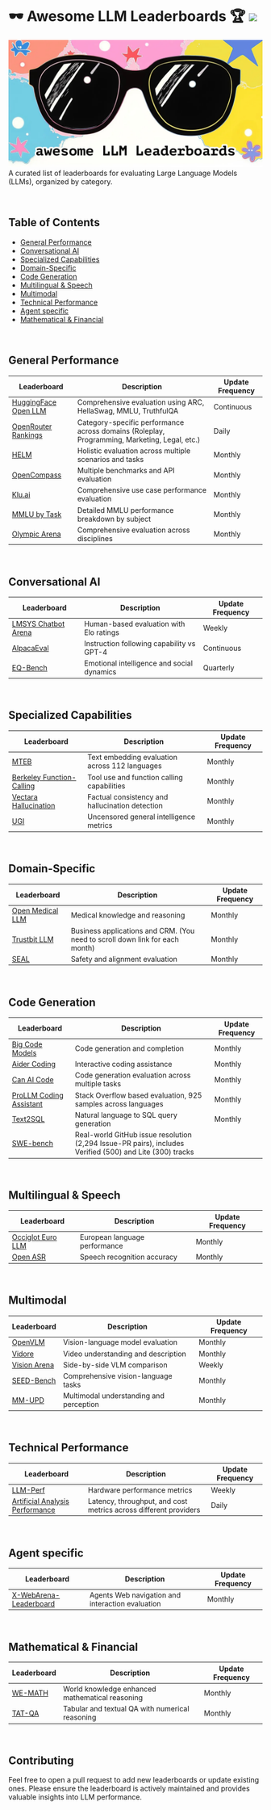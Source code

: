 #  🕶️ Awesome LLM Leaderboards 🏆 <a href="https://awesome.re"><img src="https://awesome.re/badge.svg"/></a>
![Awesome LLM Leaderboards](awesome-llm-leaderboards.jpg)
A curated list of leaderboards for evaluating Large Language Models (LLMs), organized by category.

<br>

## Table of Contents
- [General Performance](#general-performance)
- [Conversational AI](#conversational-ai)
- [Specialized Capabilities](#specialized-capabilities)
- [Domain-Specific](#domain-specific)
- [Code Generation](#code-generation)
- [Multilingual & Speech](#multilingual--speech)
- [Multimodal](#multimodal)
- [Technical Performance](#technical-performance)
- [Agent specific](#agent-specific)
- [Mathematical & Financial](#mathematical--financial)

<br>

## General Performance

| Leaderboard | Description | Update Frequency |
|-------------|-------------|------------------|
| [HuggingFace Open LLM](https://huggingface.co/spaces/HuggingFaceH4/open_llm_leaderboard) | Comprehensive evaluation using ARC, HellaSwag, MMLU, TruthfulQA | Continuous |
| [OpenRouter Rankings](https://openrouter.ai/rankings) | Category-specific performance across domains (Roleplay, Programming, Marketing, Legal, etc.) | Daily |
| [HELM](https://crfm.stanford.edu/helm) | Holistic evaluation across multiple scenarios and tasks | Monthly |
| [OpenCompass](https://opencompass.org.cn/home) | Multiple benchmarks and API evaluation | Monthly |
| [Klu.ai](https://klu.ai/llm-leaderboard) | Comprehensive use case performance evaluation | Monthly |
| [MMLU by Task](https://huggingface.co/spaces/CoreyMorris/MMLU-by-task-Leaderboard) | Detailed MMLU performance breakdown by subject | Monthly |
| [Olympic Arena](https://gair-nlp.github.io/OlympicArena/) | Comprehensive evaluation across disciplines | Monthly |

<br>

## Conversational AI

| Leaderboard | Description | Update Frequency |
|-------------|-------------|------------------|
| [LMSYS Chatbot Arena](https://chat.lmsys.org) | Human-based evaluation with Elo ratings | Weekly |
| [AlpacaEval](https://tatsu-lab.github.io/alpaca_eval) | Instruction following capability vs GPT-4 | Continuous |
| [EQ-Bench](https://eqbench.com) | Emotional intelligence and social dynamics | Quarterly |

<br>

## Specialized Capabilities

| Leaderboard | Description | Update Frequency |
|-------------|-------------|------------------|
| [MTEB](https://huggingface.co/spaces/mteb/leaderboard) | Text embedding evaluation across 112 languages | Monthly |
| [Berkeley Function-Calling](https://gorilla.cs.berkeley.edu/leaderboard) | Tool use and function calling capabilities | Monthly |
| [Vectara Hallucination](https://github.com/vectara/hallucination-leaderboard) | Factual consistency and hallucination detection | Monthly |
| [UGI](https://huggingface.co/spaces/DontPlanToEnd/UGI-Leaderboard) | Uncensored general intelligence metrics | Monthly |

<br>

## Domain-Specific

| Leaderboard | Description | Update Frequency |
|-------------|-------------|------------------|
| [Open Medical LLM](https://huggingface.co/spaces/openlifescienceai/open_medical_llm_leaderboard) | Medical knowledge and reasoning | Monthly |
| [Trustbit LLM](https://trustbit.tech/llm-benchmarks) | Business applications and CRM. (You need to scroll down link for each month) | Monthly |
| [SEAL](https://scale.com/leaderboard) | Safety and alignment evaluation | Monthly |

<br>

## Code Generation

| Leaderboard | Description | Update Frequency |
|-------------|-------------|------------------|
| [Big Code Models](https://huggingface.co/spaces/bigcode/bigcode-models-leaderboard) | Code generation and completion | Monthly |
| [Aider Coding](https://aider.chat/leaderboard) | Interactive coding assistance | Monthly |
| [Can AI Code](https://huggingface.co/spaces/mike-ravkine/can-ai-code-results) | Code generation evaluation across multiple tasks | Monthly |
| [ProLLM Coding Assistant](https://prollm.toqan.ai/leaderboard/coding-assistant) | Stack Overflow based evaluation, 925 samples across languages | Monthly |
| [Text2SQL](https://openlm.ai/text2sql-leaderboard/) | Natural language to SQL query generation | Monthly |
| [SWE-bench](https://www.swebench.com/) | Real-world GitHub issue resolution (2,294 Issue-PR pairs), includes Verified (500) and Lite (300) tracks | 

<br>

## Multilingual & Speech

| Leaderboard | Description | Update Frequency |
|-------------|-------------|------------------|
| [Occiglot Euro LLM](https://huggingface.co/spaces/occiglot/euro-llm-leaderboard) | European language performance | Monthly |
| [Open ASR](https://huggingface.co/spaces/hf-audio/open_asr_leaderboard) | Speech recognition accuracy | Monthly |

<br>

## Multimodal
| Leaderboard | Description | Update Frequency |
|-------------|-------------|------------------|
| [OpenVLM](https://huggingface.co/spaces/opencompass/open_vlm_leaderboard) | Vision-language model evaluation | Monthly |
| [Vidore](https://huggingface.co/spaces/vidore/vidore-leaderboard) | Video understanding and description | Monthly |
| [Vision Arena](https://huggingface.co/spaces/WildVision/vision-arena) | Side-by-side VLM comparison | Weekly |
| [SEED-Bench](https://huggingface.co/spaces/AILab-CVC/SEED-Bench_Leaderboard) | Comprehensive vision-language tasks | Monthly |
| [MM-UPD](https://huggingface.co/spaces/MM-UPD/MM-UPD_Leaderboard) | Multimodal understanding and perception | Monthly |

<br>

## Technical Performance

| Leaderboard | Description | Update Frequency |
|-------------|-------------|------------------|
| [LLM-Perf](https://huggingface.co/spaces/optimum/llm-perf-leaderboard) | Hardware performance metrics | Weekly |
| [Artificial Analysis Performance](https://huggingface.co/spaces/ArtificialAnalysis/LLM-Performance-Leaderboard) | Latency, throughput, and cost metrics across different providers | Daily |

<br>

## Agent specific

| Leaderboard | Description | Update Frequency |
|-------------|-------------|------------------|
| [X-WebArena-Leaderboard](https://docs.google.com/spreadsheets/d/1M801lEpBbKSNwP-vDBkC_pF7LdyGU1f_ufZb_NWNBZQ/edit?gid=2044883967#gid=2044883967) | Agents Web navigation and interaction evaluation | Monthly |

<br>

## Mathematical & Financial

| Leaderboard | Description | Update Frequency |
|-------------|-------------|------------------|
| [WE-MATH](https://we-math.github.io/#leaderboard) | World knowledge enhanced mathematical reasoning | Monthly |
| [TAT-QA](https://nextplusplus.github.io/TAT-QA/) | Tabular and textual QA with numerical reasoning | Monthly |

<br>

## Contributing

Feel free to open a pull request to add new leaderboards or update existing ones. Please ensure the leaderboard is actively maintained and provides valuable insights into LLM performance.
